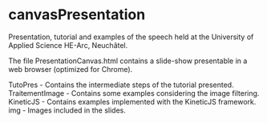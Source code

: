 canvasPresentation
==================

Presentation, tutorial and examples of the speech held at the University of Applied Science HE-Arc, Neuchâtel.

The file PresentationCanvas.html contains a slide-show presentable in a web browser (optimized for Chrome).

TutoPres - Contains the intermediate steps of the tutorial presented.
TraitementImage - Contains some examples considering the image filtering.
KineticJS - Contains examples implemented with the KineticJS framework.
img - Images included in the slides.